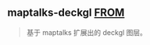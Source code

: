 ## maptalks-deckgl [FROM](https://github.com/deyihu/maptalks-deckgl)

> 基于 maptalks 扩展出的 deckgl 图层。
